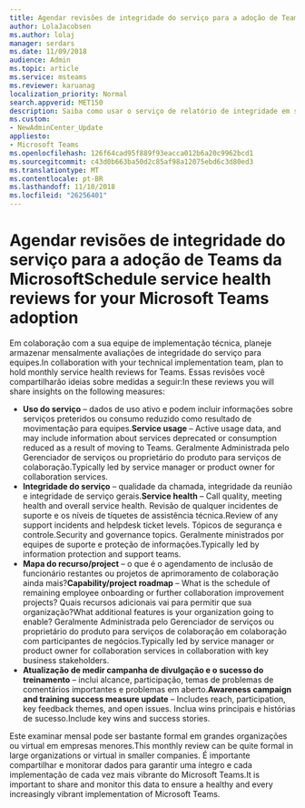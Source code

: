 ```yaml
---
title: Agendar revisões de integridade do serviço para a adoção de Teams da Microsoft
author: LolaJacobsen
ms.author: lolaj
manager: serdars
ms.date: 11/09/2018
audience: Admin
ms.topic: article
ms.service: msteams
ms.reviewer: karuanag
localization_priority: Normal
search.appverid: MET150
description: Saiba como usar o serviço de relatório de integridade em sua adoção de equipes.
ms.custom:
- NewAdminCenter_Update
appliesto:
- Microsoft Teams
ms.openlocfilehash: 126f64cad95f889f93eacca012b6a20c9962bcd1
ms.sourcegitcommit: c43d0b663ba50d2c85af98a12075ebd6c3d80ed3
ms.translationtype: MT
ms.contentlocale: pt-BR
ms.lasthandoff: 11/10/2018
ms.locfileid: "26256401"
---
```

# <a name="schedule-service-health-reviews-for-your-microsoft-teams-adoption"></a><span data-ttu-id="73160-103">Agendar revisões de integridade do serviço para a adoção de Teams da Microsoft</span><span class="sxs-lookup"><span data-stu-id="73160-103">Schedule service health reviews for your Microsoft Teams adoption</span></span>

<span data-ttu-id="73160-104">Em colaboração com a sua equipe de implementação técnica, planeje armazenar mensalmente avaliações de integridade do serviço para equipes.</span><span class="sxs-lookup"><span data-stu-id="73160-104">In collaboration with your technical implementation team, plan to hold monthly service health reviews for Teams.</span></span> <span data-ttu-id="73160-105">Essas revisões você compartilharão ideias sobre medidas a seguir:</span><span class="sxs-lookup"><span data-stu-id="73160-105">In these reviews you will share insights on the following measures:</span></span>

- <span data-ttu-id="73160-106">**Uso do serviço** – dados de uso ativo e podem incluir informações sobre serviços preteridos ou consumo reduzido como resultado de movimentação para equipes.</span><span class="sxs-lookup"><span data-stu-id="73160-106">**Service usage** – Active usage data, and may include information about services deprecated or consumption reduced as a result of moving to Teams.</span></span> <span data-ttu-id="73160-107">Geralmente Administrada pelo Gerenciador de serviços ou proprietário do produto para serviços de colaboração.</span><span class="sxs-lookup"><span data-stu-id="73160-107">Typically led by service manager or product owner for collaboration services.</span></span>
- <span data-ttu-id="73160-108">**Integridade do serviço** – qualidade da chamada, integridade da reunião e integridade de serviço gerais.</span><span class="sxs-lookup"><span data-stu-id="73160-108">**Service health** – Call quality, meeting health and overall service health.</span></span> <span data-ttu-id="73160-109">Revisão de qualquer incidentes de suporte e os níveis de tíquetes de assistência técnica.</span><span class="sxs-lookup"><span data-stu-id="73160-109">Review of any support incidents and helpdesk ticket levels.</span></span> <span data-ttu-id="73160-110">Tópicos de segurança e controle.</span><span class="sxs-lookup"><span data-stu-id="73160-110">Security and governance topics.</span></span> <span data-ttu-id="73160-111">Geralmente ministrados por equipes de suporte e proteção de informações.</span><span class="sxs-lookup"><span data-stu-id="73160-111">Typically led by information protection and support teams.</span></span> 
- <span data-ttu-id="73160-112">**Mapa do recurso/project** – o que é o agendamento de inclusão de funcionário restantes ou projetos de aprimoramento de colaboração ainda mais?</span><span class="sxs-lookup"><span data-stu-id="73160-112">**Capability/project roadmap** – What is the schedule of remaining employee onboarding or further collaboration improvement projects?</span></span> <span data-ttu-id="73160-113">Quais recursos adicionais vai para permitir que sua organização?</span><span class="sxs-lookup"><span data-stu-id="73160-113">What additional features is your organization going to enable?</span></span> <span data-ttu-id="73160-114">Geralmente Administrada pelo Gerenciador de serviços ou proprietário do produto para serviços de colaboração em colaboração com participantes de negócios.</span><span class="sxs-lookup"><span data-stu-id="73160-114">Typically led by service manager or product owner for collaboration services in collaboration with key business stakeholders.</span></span>
- <span data-ttu-id="73160-115">**Atualização de medir campanha de divulgação e o sucesso do treinamento** – inclui alcance, participação, temas de problemas de comentários importantes e problemas em aberto.</span><span class="sxs-lookup"><span data-stu-id="73160-115">**Awareness campaign and training success measure update** – Includes reach, participation, key feedback themes, and open issues.</span></span> <span data-ttu-id="73160-116">Inclua wins principais e histórias de sucesso.</span><span class="sxs-lookup"><span data-stu-id="73160-116">Include key wins and success stories.</span></span> 

<span data-ttu-id="73160-117">Este examinar mensal pode ser bastante formal em grandes organizações ou virtual em empresas menores.</span><span class="sxs-lookup"><span data-stu-id="73160-117">This monthly review can be quite formal in large organizations or virtual in smaller companies.</span></span> <span data-ttu-id="73160-118">É importante compartilhar e monitorar dados para garantir uma íntegro e cada implementação de cada vez mais vibrante do Microsoft Teams.</span><span class="sxs-lookup"><span data-stu-id="73160-118">It is important to share and monitor this data to ensure a healthy and every increasingly vibrant implementation of Microsoft Teams.</span></span> 
